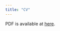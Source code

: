 ```yaml
---
title: "CV"
---
```


PDF is available at [here](cv-dkim.pdf).

<!---
## Employment
- Visiting Assistant Professor, Georgia Tech, July 2022–Present 
- J. L. Doob Research Assistant Professor, University of Illinois at Urbana–Champaign, August 2019–July 2022

## Education
- Ph.D. Mathematics, Purdue University (Advisor: Prof. Rodrigo Banuelos), August 2019. 
- M.A. Mathematics, Seoul National University (Advisor: Prof. Panki Kim), August 2013.
- B.S. Mathematics & B.A. Economics, Seoul National University, August 2011.

## Grants
- AMS–Simons Travel Grant, 2022-2024 
- Graduate Student International Travel Grant, Purdue University, 2019 
- Purdue University Graduate School Summer Research Grant, 2015–2018 
- BK21 Grant, National Research Foundation of Korea, 2011-2012 
- National Science Scholarship, Korean Student Aid Foundation, 2006–2011 
-->
